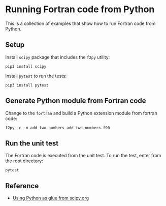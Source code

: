 # Running Fortran code from Python

This is a collection of examples that show how to run Fortran code from Python.


## Setup

Install `scipy` package that includes the `f2py` utility:

```
pip3 install scipy
```

Install `pytest` to run the tests:

```
pip3 install pytest
```

## Generate Python module from Fortran code

Change to the `fortran` and build a Python extension module from fortran code:

```
f2py -c -m add_two_numbers add_two_numbers.f90
```

## Run the unit test

The Fortran code is executed from the unit test. To run the test, enter from the root directory:

```
pytest
```

## Reference

* [Using Python as glue from scipy.org](https://docs.scipy.org/doc/numpy-1.10.0/user/c-info.python-as-glue.html)

